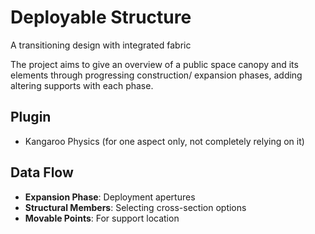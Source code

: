 # Deployable Structure
A transitioning design with integrated fabric

The project aims to give an overview of a public space canopy and its elements through progressing construction/ expansion phases, adding altering supports with each phase.

## Plugin
- Kangaroo Physics (for one aspect only, not completely relying on it)

## Data Flow
- **Expansion Phase**: Deployment apertures
- **Structural Members**: Selecting cross-section options
- **Movable Points**: For support location
